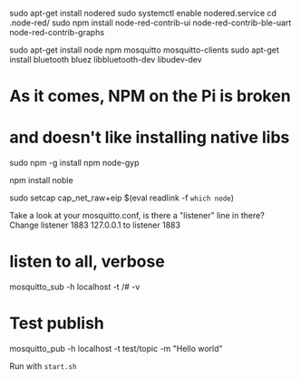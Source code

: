 sudo apt-get install nodered
sudo systemctl enable nodered.service
cd .node-red/
sudo npm install node-red-contrib-ui node-red-contrib-ble-uart node-red-contrib-graphs


sudo apt-get install node npm mosquitto mosquitto-clients
sudo apt-get install bluetooth bluez libbluetooth-dev libudev-dev

# As it comes, NPM on the Pi is broken
# and doesn't like installing native libs
sudo npm -g install npm node-gyp

npm install noble

sudo setcap cap_net_raw+eip $(eval readlink -f `which node`)

Take a look at your mosquitto.conf, is there a "listener" line in there? Change
listener 1883 127.0.0.1
to
listener 1883


# listen to all, verbose
mosquitto_sub -h localhost -t /# -v

# Test publish
mosquitto_pub -h localhost -t test/topic -m "Hello world"




Run with `start.sh` 

